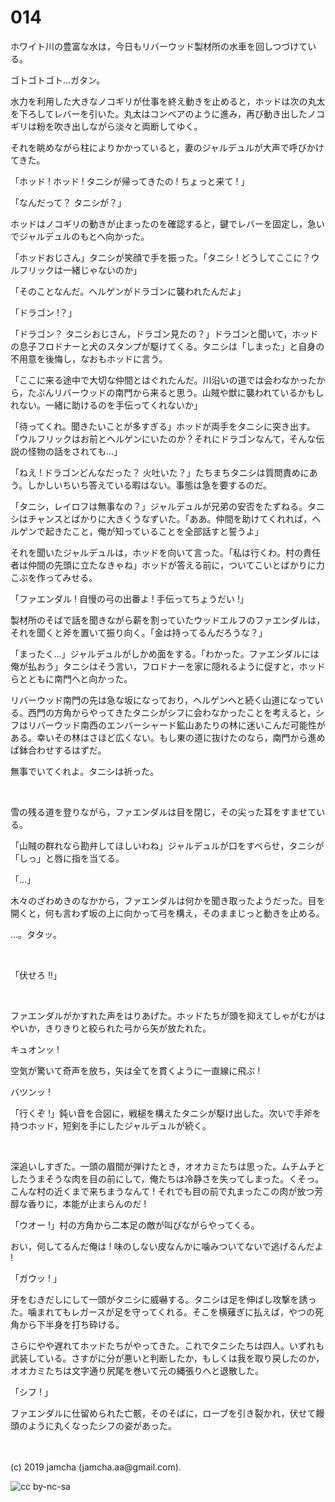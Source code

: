 

# 014

ホワイト川の豊富な水は，今日もリバーウッド製材所の水車を回しつづけている。

ゴトゴトゴト…ガタン。

水力を利用した大きなノコギリが仕事を終え動きを止めると，ホッドは次の丸太を下ろしてレバーを引いた。丸太はコンベアのように進み，再び動き出したノコギリは粉を吹き出しながら淡々と両断してゆく。

それを眺めながら柱によりかかっていると，妻のジャルデュルが大声で呼びかけてきた。

「ホッド ! ホッド ! タニシが帰ってきたの ! ちょっと来て ! 」

「なんだって？ タニシが？」

ホッドはノコギリの動きが止まったのを確認すると，鍵でレバーを固定し，急いでジャルデュルのもとへ向かった。

「ホッドおじさん」タニシが笑顔で手を振った。「タニシ ! どうしてここに？ウルフリックは一緒じゃないのか」

「そのことなんだ。ヘルゲンがドラゴンに襲われたんだよ」

「ドラゴン !？」

「ドラゴン？ タニシおじさん，ドラゴン見たの？」ドラゴンと聞いて，ホッドの息子フロドナーと犬のスタンプが駆けてくる。タニシは「しまった」と自身の不用意を後悔し，なおもホッドに言う。

「ここに来る途中で大切な仲間とはぐれたんだ。川沿いの道では会わなかったから，たぶんリバーウッドの南門から来ると思う。山賊や獣に襲われているかもしれない。一緒に助けるのを手伝ってくれないか」

「待ってくれ。聞きたいことが多すぎる」ホッドが両手をタニシに突き出す。「ウルフリックはお前とヘルゲンにいたのか？それにドラゴンなんて，そんな伝説の怪物の話をされても…」

「ねえ ! ドラゴンどんなだった？ 火吐いた？」たちまちタニシは質問責めにあう。しかしいちいち答えている暇はない。事態は急を要するのだ。

「タニシ，レイロフは無事なの？」ジャルデュルが兄弟の安否をたずねる。タニシはチャンスとばかりに大きくうなずいた。「ああ。仲間を助けてくれれば，ヘルゲンで起きたこと，俺が知っていることを全部話すと誓うよ」

それを聞いたジャルデュルは，ホッドを向いて言った。「私は行くわ。村の責任者は仲間の先頭に立たなきゃね」ホッドが答える前に，ついてこいとばかりに力こぶを作ってみせる。

「ファエンダル ! 自慢の弓の出番よ ! 手伝ってちょうだい !」

製材所のそばで話を聞きながら薪を割っていたウッドエルフのファエンダルは，それを聞くと斧を置いて振り向く。「金は持ってるんだろうな？」

「まったく…」ジャルデュルがしかめ面をする。「わかった。ファエンダルには俺が払おう」タニシはそう言い，フロドナーを家に隠れるように促すと，ホッドらとともに南門へと向かった。

リバーウッド南門の先は急な坂になっており，ヘルゲンへと続く山道になっている。西門の方角からやってきたタニシがシフに会わなかったことを考えると，シフはリバーウッド南西のエンバーシャード鉱山あたりの林に迷いこんだ可能性がある。幸いその林はさほど広くない。もし東の道に抜けたのなら，南門から進めば鉢合わせするはずだ。

無事でいてくれよ。タニシは祈った。

<br>

雪の残る道を登りながら，ファエンダルは目を閉じ，その尖った耳をすませている。

「山賊の群れなら勘弁してほしいわね」ジャルデュルが口をすべらせ，タニシが「しっ」と唇に指を当てる。

「…」

木々のざわめきのなかから，ファエンダルは何かを聞き取ったようだった。目を開くと，何も言わず坂の上に向かって弓を構え，そのままじっと動きを止める。

…。タタッ。

<br>

「伏せろ !!」

<br>

ファエンダルがかすれた声をはりあげた。ホッドたちが頭を抑えてしゃがむがはやいか，きりきりと絞られた弓から矢が放たれた。

キュオンッ !

空気が驚いて奇声を放ち，矢は全てを貫くように一直線に飛ぶ !

バツンッ !

「行くぞ !」鈍い音を合図に，戦槌を構えたタニシが駆け出した。次いで手斧を持つホッド，短剣を手にしたジャルデュルが続く。

<br>

深追いしすぎた。一頭の眉間が弾けたとき，オオカミたちは思った。ムチムチとしたうまそうな肉を目の前にして，俺たちは冷静さを失ってしまった。くそっ。こんな村の近くまで来ちまうなんて ! それでも目の前で丸まったこの肉が放つ芳醇な香りに，本能が止まらんのだ !

「ウオー !」村の方角から二本足の敵が叫びながらやってくる。

おい，何してるんだ俺は ! 味のしない皮なんかに噛みついてないで逃げるんだよ !

「ガウッ ! 」

牙をむきだしにして一頭がタニシに威嚇する。タニシは足を伸ばし攻撃を誘った。噛まれてもレガースが足を守ってくれる。そこを横薙ぎに払えば，やつの死角から下半身を打ち砕ける。

さらにやや遅れてホッドたちがやってきた。これでタニシたちは四人。いずれも武装している。さすがに分が悪いと判断したか，もしくは我を取り戻したのか，オオカミたちは文字通り尻尾を巻いて元の縄張りへと退散した。

「シフ ! 」

ファエンダルに仕留められた亡骸，そのそばに，ローブを引き裂かれ，伏せて饅頭のように丸くなったシフの姿があった。

<br>
<br>
(c) 2019 jamcha (jamcha.aa@gmail.com).

![cc by-nc-sa](https://i.creativecommons.org/l/by-nc-sa/4.0/88x31.png)

